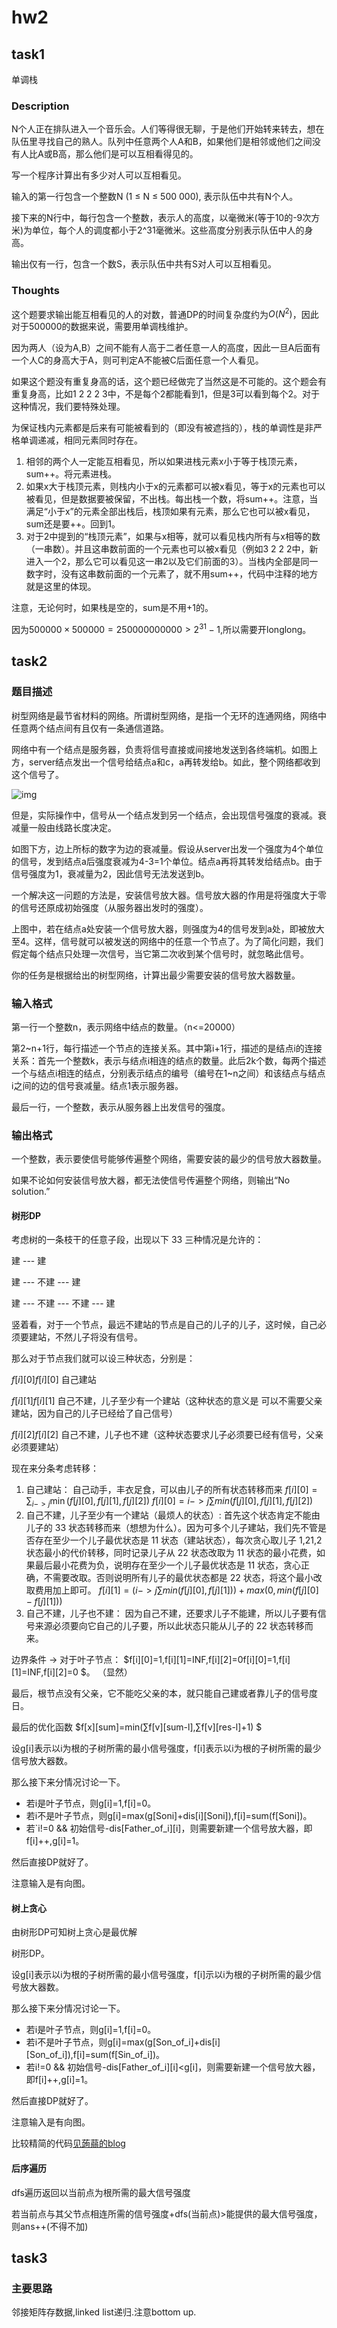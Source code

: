 # hw2 
## task1
单调栈
### Description
N个人正在排队进入一个音乐会。人们等得很无聊，于是他们开始转来转去，想在队伍里寻找自己的熟人。队列中任意两个人A和B，如果他们是相邻或他们之间没有人比A或B高，那么他们是可以互相看得见的。

写一个程序计算出有多少对人可以互相看见。


输入的第一行包含一个整数N (1 ≤ N ≤ 500 000), 表示队伍中共有N个人。

接下来的N行中，每行包含一个整数，表示人的高度，以毫微米(等于10的-9次方米)为单位，每个人的调度都小于2^31毫微米。这些高度分别表示队伍中人的身高。

输出仅有一行，包含一个数S，表示队伍中共有S对人可以互相看见。

### Thoughts
这个题要求输出能互相看见的人的对数，普通DP的时间复杂度约为$O(N^2)$，因此对于500000的数据来说，需要用单调栈维护。

因为两人（设为A,B）之间不能有人高于二者任意一人的高度，因此一旦A后面有一个人C的身高大于A，则可判定A不能被C后面任意一个人看见。

如果这个题没有重复身高的话，这个题已经做完了当然这是不可能的。这个题会有重复身高，比如1 2 2 2 3中，不是每个2都能看到1，但是3可以看到每个2。对于这种情况，我们要特殊处理。

为保证栈内元素都是后来有可能被看到的（即没有被遮挡的），栈的单调性是非严格单调递减，相同元素同时存在。

1. 相邻的两个人一定能互相看见，所以如果进栈元素x小于等于栈顶元素，sum++。将元素进栈。
2. 如果x大于栈顶元素，则栈内小于x的元素都可以被x看见，等于x的元素也可以被看见，但是数据要被保留，不出栈。每出栈一个数，将sum++。注意，当满足“小于x”的元素全部出栈后，栈顶如果有元素，那么它也可以被x看见，sum还是要++。回到1。
3. 对于2中提到的“栈顶元素”，如果与x相等，就可以看见栈内所有与x相等的数（一串数）。并且这串数前面的一个元素也可以被x看见（例如3 2 2 2中，新进入一个2，那么它可以看见这一串2以及它们前面的3）。当栈内全部是同一数字时，没有这串数前面的一个元素了，就不用sum++，代码中注释的地方就是这里的体现。

注意，无论何时，如果栈是空的，sum是不用+1的。

因为$500000\times 500000=250000000000>2^{31}-1$,所以需要开longlong。

## task2

### 题目描述

树型网络是最节省材料的网络。所谓树型网络，是指一个无环的连通网络，网络中任意两个结点间有且仅有一条通信道路。

网络中有一个结点是服务器，负责将信号直接或间接地发送到各终端机。如图上方，server结点发出一个信号给结点a和c，a再转发给b。如此，整个网络都收到这个信号了。

![img](84.png)

但是，实际操作中，信号从一个结点发到另一个结点，会出现信号强度的衰减。衰减量一般由线路长度决定。

如图下方，边上所标的数字为边的衰减量。假设从server出发一个强度为4个单位的信号，发到结点a后强度衰减为4-3=1个单位。结点a再将其转发给结点b。由于信号强度为1，衰减量为2，因此信号无法发送到b。

一个解决这一问题的方法是，安装信号放大器。信号放大器的作用是将强度大于零的信号还原成初始强度（从服务器出发时的强度）。

上图中，若在结点a处安装一个信号放大器，则强度为4的信号发到a处，即被放大至4。这样，信号就可以被发送的网络中的任意一个节点了。为了简化问题，我们假定每个结点只处理一次信号，当它第二次收到某个信号时，就忽略此信号。

你的任务是根据给出的树型网络，计算出最少需要安装的信号放大器数量。

### 输入格式

第一行一个整数n，表示网络中结点的数量。（n<=20000）

第2~n+1行，每行描述一个节点的连接关系。其中第i+1行，描述的是结点i的连接关系：首先一个整数k，表示与结点i相连的结点的数量。此后2k个数，每两个描述一个与结点i相连的结点，分别表示结点的编号（编号在1~n之间）和该结点与结点i之间的边的信号衰减量。结点1表示服务器。

最后一行，一个整数，表示从服务器上出发信号的强度。

### 输出格式

一个整数，表示要使信号能够传遍整个网络，需要安装的最少的信号放大器数量。

如果不论如何安装信号放大器，都无法使信号传遍整个网络，则输出“No solution.”

#### 树形DP

考虑树的一条枝干的任意子段，出现以下 33 三种情况是允许的：

建 --- 建

建 --- 不建 --- 建

建 --- 不建 --- 不建 --- 建

竖着看，对于一个节点，最远不建站的节点是自己的儿子的儿子，这时候，自己必须要建站，不然儿子将没有信号。

那么对于节点我们就可以设三种状态，分别是：

$f[i][0]f[i][0]$ 自己建站

$f[i][1]f[i][1]$ 自己不建，儿子至少有一个建站（这种状态的意义是 可以不需要父亲建站，因为自己的儿子已经给了自己信号）

$f[i][2]f[i][2]$ 自己不建，儿子也不建（这种状态要求儿子必须要已经有信号，父亲必须要建站）

现在来分条考虑转移：

1. 自己建站：
自己动手，丰衣足食，可以由儿子的所有状态转移而来
$f[i][0]=\sum_{i->j}\min(f[j][0],f[j][1],f[j][2])$
$f[i][0]= i−>j∑min(f[j][0],f[j][1],f[j][2])$
2. 自己不建，儿子至少有一个建站（最烦人的状态）:
首先这个状态肯定不能由儿子的 33 状态转移而来（想想为什么）。因为可多个儿子建站，我们先不管是否存在至少一个儿子最优状态是 11 状态（建站状态），每次贪心取儿子 1,21,2 状态最小的代价转移，同时记录儿子从 22 状态改取为 11 状态的最小花费，如果最后最小花费为负，说明存在至少一个儿子最优状态是 11 状态，贪心正确，不需要改取。否则说明所有儿子的最优状态都是 22 状态，将这个最小改取费用加上即可。
$f[i][1]=(i−>j∑ min(f[j][0],f[j][1]))+max(0,min(f[j][0]−f[j][1]))$
3. 自己不建，儿子也不建：
因为自己不建，还要求儿子不能建，所以儿子要有信号来源必须要向它自己的儿子要，所以此状态只能从儿子的 22 状态转移而来。

边界条件 -> 对于叶子节点：
$f[i][0]=1,f[i][1]=INF,f[i][2]=0f[i][0]=1,f[i][1]=INF,f[i][2]=0 $。 （显然）

最后，根节点没有父亲，它不能吃父亲的本，就只能自己建或者靠儿子的信号度日。

最后的优化函数 $f[x][sum]=min(∑f[v][sum-l],∑f[v][res-l]+1) $

设g[i]表示以i为根的子树所需的最小信号强度，f[i]表示以i为根的子树所需的最少信号放大器数。

那么接下来分情况讨论一下。

- 若i是叶子节点，则g[i]=1,f[i]=0。
- 若i不是叶子节点，则g[i]=max(g[Soni]+dis[i][Soni]),f[i]=sum(f[Soni])。
- 若`i!=0 && 初始信号-dis[Father_of_i][i]，则需要新建一个信号放大器，即f[i]++,g[i]=1。

然后直接DP就好了。

注意输入是有向图。

#### 树上贪心

由树形DP可知树上贪心是最优解

树形DP。

设g[i]表示以i为根的子树所需的最小信号强度，f[i]示以i为根的子树所需的最少信号放大器数。

那么接下来分情况讨论一下。

- 若i是叶子节点，则g[i]=1,f[i]=0。
- 若i不是叶子节点，则g[i]=max(g[Son_of_i]+dis[i][Son_of_i]),f[i]=sum(f[Sin_of_i])。
- 若i!=0 && 初始信号-dis[Father_of_i][i]<g[i]，则需要新建一个信号放大器，即f[i]++,g[i]=1。

然后直接DP就好了。

注意输入是有向图。

比较精简的代码[见蒟蒻的blog](http://m-sea-blog.com/index.php/archives/253/)

#### 后序遍历
dfs遍历返回以当前点为根所需的最大信号强度

若当前点与其父节点相连所需的信号强度+dfs(当前点)>能提供的最大信号强度，则ans++(不得不加)

## task3
### 主要思路
邻接矩阵存数据,linked list递归.注意bottom up.